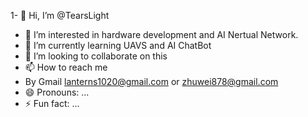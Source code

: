 1- 👋 Hi, I’m @TearsLight
- 👀 I’m interested in hardware development and AI Nertual Network.
- 🌱 I’m currently learning UAVS and AI ChatBot
- 💞️ I’m looking to collaborate on this
- 📫 How to reach me
- By Gmail
lanterns1020@gmail.com or zhuwei878@gmail.com
- 😄 Pronouns: ...
- ⚡ Fun fact: ...

<!---
TearsLight/TearsLight is a ✨ special ✨ repository because its `README.md` (this file) appears on your GitHub profile.
You can click the Preview link to take a look at your changes.
--->
